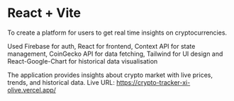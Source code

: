 # React + Vite

To create a platform for users to get real time insights on cryptocurrencies.

Used Firebase for auth, React for frontend, Context API for state management, CoinGecko API for data fetching, Tailwind for UI design and React-Google-Chart for historical data visualisation

The application provides insights about crypto market with live prices, trends, and historical data.
Live URL:
https://crypto-tracker-xi-olive.vercel.app/  
